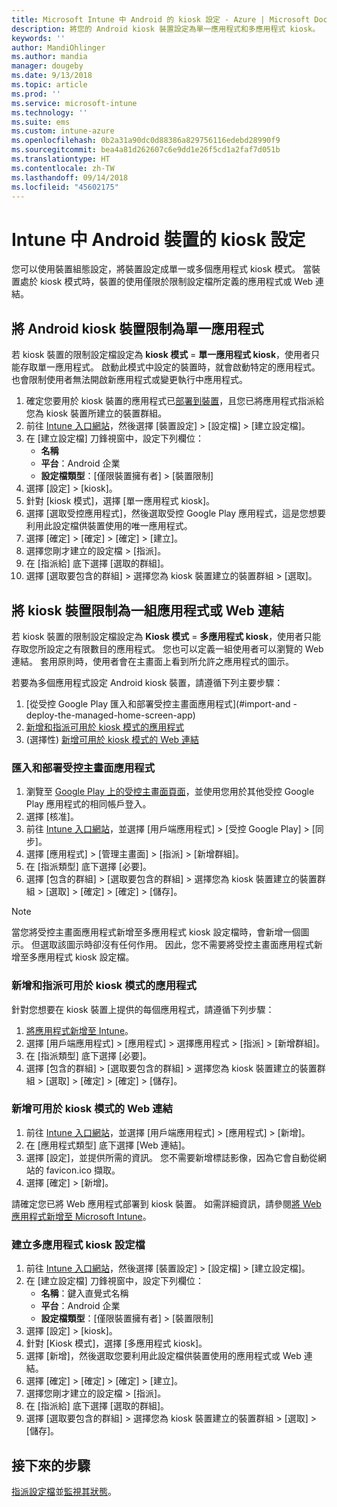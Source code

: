 ```yaml
---
title: Microsoft Intune 中 Android 的 kiosk 設定 - Azure | Microsoft Docs
description: 將您的 Android kiosk 裝置設定為單一應用程式和多應用程式 kiosk。
keywords: ''
author: MandiOhlinger
ms.author: mandia
manager: dougeby
ms.date: 9/13/2018
ms.topic: article
ms.prod: ''
ms.service: microsoft-intune
ms.technology: ''
ms.suite: ems
ms.custom: intune-azure
ms.openlocfilehash: 0b2a31a90dc0d88386a829756116edebd28990f9
ms.sourcegitcommit: bea4a81d262607c6e9dd1e26f5cd1a2faf7d051b
ms.translationtype: HT
ms.contentlocale: zh-TW
ms.lasthandoff: 09/14/2018
ms.locfileid: "45602175"
---
```

# <a name="kiosk-settings-for-android-devices-in-intune"></a>Intune 中 Android 裝置的 kiosk 設定

您可以使用裝置組態設定，將裝置設定成單一或多個應用程式 kiosk 模式。 當裝置處於 kiosk 模式時，裝置的使用僅限於限制設定檔所定義的應用程式或 Web 連結。 

## <a name="restrict-an-android-kiosk-device-to-a-single-app"></a>將 Android kiosk 裝置限制為單一應用程式

若 kiosk 裝置的限制設定檔設定為 **kiosk 模式** = **單一應用程式 kiosk**，使用者只能存取單一應用程式。 啟動此模式中設定的裝置時，就會啟動特定的應用程式。 也會限制使用者無法開啟新應用程式或變更執行中應用程式。

1. 確定您要用於 kiosk 裝置的應用程式已[部署到裝置](apps-deploy.md)，且您已將應用程式指派給您為 kiosk 裝置所建立的裝置群組。
2. 前往 [Intune 入口網站](https://portal.azure.com)，然後選擇 [裝置設定] > [設定檔] > [建立設定檔]。
3. 在 [建立設定檔] 刀鋒視窗中，設定下列欄位：
     - **名稱**
     - **平台**：Android 企業
     - **設定檔類型**：[僅限裝置擁有者] > [裝置限制]
4. 選擇 [設定] > [kiosk]。
5. 針對 [kiosk 模式]，選擇 [單一應用程式 kiosk]。
6. 選擇 [選取受控應用程式]，然後選取受控 Google Play 應用程式，這是您想要利用此設定檔供裝置使用的唯一應用程式。
7. 選擇 [確定] > [確定] > [確定] > [建立]。
8. 選擇您剛才建立的設定檔 > [指派]。
9. 在 [指派給] 底下選擇 [選取的群組]。
10. 選擇 [選取要包含的群組] > 選擇您為 kiosk 裝置建立的裝置群組 > [選取]。

## <a name="restrict-a-kiosk-device-to-a-set-of-apps-or-web-links"></a>將 kiosk 裝置限制為一組應用程式或 Web 連結

若 kiosk 裝置的限制設定檔設定為 **Kiosk 模式** = **多應用程式 kiosk**，使用者只能存取您所設定之有限數目的應用程式。 您也可以定義一組使用者可以瀏覽的 Web 連結。 套用原則時，使用者會在主畫面上看到所允許之應用程式的圖示。

若要為多個應用程式設定 Android kiosk 裝置，請遵循下列主要步驟：

1. [從受控 Google Play 匯入和部署受控主畫面應用程式](#import-and -deploy-the-managed-home-screen-app)
2. [新增和指派可用於 kiosk 模式的應用程式](#add-and-assign-apps-that-can-be-used-in-kiosk-mode)
3. (選擇性) [新增可用於 kiosk 模式的 Web 連結](#add-web-links-that-can-be-used-in-kiosk-mode)

### <a name="import-and-deploy-the-managed-home-screen-app"></a>匯入和部署受控主畫面應用程式

1. 瀏覽至 [Google Play 上的受控主畫面頁面](https://play.google.com/work/apps/details?id=com.microsoft.launcher.enterprise)，並使用您用於其他受控 Google Play 應用程式的相同帳戶登入。
2. 選擇 [核准]。
3. 前往 [Intune 入口網站](https://portal.azure.com)，並選擇 [用戶端應用程式] > [受控 Google Play] > [同步]。
4. 選擇 [應用程式] > [管理主畫面] > [指派] > [新增群組]。
5. 在 [指派類型] 底下選擇 [必要]。
6. 選擇 [包含的群組] > [選取要包含的群組] > 選擇您為 kiosk 裝置建立的裝置群組 > [選取] > [確定] > [確定] > [儲存]。

> [!NOTE]
> 當您將受控主畫面應用程式新增至多應用程式 kiosk 設定檔時，會新增一個圖示。 但選取該圖示時卻沒有任何作用。 因此，您不需要將受控主畫面應用程式新增至多應用程式 kiosk 設定檔。

### <a name="add-and-assign-apps-that-can-be-used-in-kiosk-mode"></a>新增和指派可用於 kiosk 模式的應用程式

針對您想要在 kiosk 裝置上提供的每個應用程式，請遵循下列步驟：

1. [將應用程式新增至 Intune](store-apps-android.md)。
2. 選擇 [用戶端應用程式] > [應用程式] > 選擇應用程式 > [指派] > [新增群組]。
3. 在 [指派類型] 底下選擇 [必要]。
4. 選擇 [包含的群組] > [選取要包含的群組] > 選擇您為 kiosk 裝置建立的裝置群組 > [選取] > [確定] > [確定] > [儲存]。

### <a name="add-web-links-that-can-be-used-in-kiosk-mode"></a>新增可用於 kiosk 模式的 Web 連結

1. 前往 [Intune 入口網站](https://portal.azure.com)，並選擇 [用戶端應用程式] > [應用程式] > [新增]。
2. 在 [應用程式類型] 底下選擇 [Web 連結]。
3. 選擇 [設定]，並提供所需的資訊。 您不需要新增標誌影像，因為它會自動從網站的 favicon.ico 擷取。
4. 選擇 [確定] > [新增]。

請確定您已將 Web 應用程式部署到 kiosk 裝置。 如需詳細資訊，請參閱[將 Web 應用程式新增至 Microsoft Intune](web-app.md)。

### <a name="create-a-multi-app-kiosk-profile"></a>建立多應用程式 kiosk 設定檔

1. 前往 [Intune 入口網站](https://portal.azure.com)，然後選擇 [裝置設定] > [設定檔] > [建立設定檔]。
3. 在 [建立設定檔] 刀鋒視窗中，設定下列欄位：
     - **名稱**：鍵入直覺式名稱
     - **平台**：Android 企業
     - **設定檔類型**：[僅限裝置擁有者] > [裝置限制]
4. 選擇 [設定] > [kiosk]。
5. 針對 [Kiosk 模式]，選擇 [多應用程式 kiosk]。
6. 選擇 [新增]，然後選取您要利用此設定檔供裝置使用的應用程式或 Web 連結。
7. 選擇 [確定] > [確定] > [確定] > [建立]。
8. 選擇您剛才建立的設定檔 > [指派]。
9. 在 [指派給] 底下選擇 [選取的群組]。
10. 選擇 [選取要包含的群組] > 選擇您為 kiosk 裝置建立的裝置群組 > [選取] > [儲存]。

## <a name="next-steps"></a>接下來的步驟
[指派設定檔](device-profile-assign.md)並[監視其狀態](device-profile-monitor.md)。
